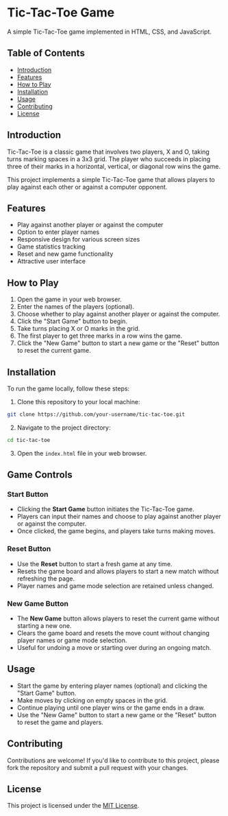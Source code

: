 # Tic-Tac-Toe Game

A simple Tic-Tac-Toe game implemented in HTML, CSS, and JavaScript.

## Table of Contents

- [Introduction](#introduction)
- [Features](#features)
- [How to Play](#how-to-play)
- [Installation](#installation)
- [Usage](#usage)
- [Contributing](#contributing)
- [License](#license)

## Introduction

Tic-Tac-Toe is a classic game that involves two players, X and O, taking turns marking spaces in a 3x3 grid. The player who succeeds in placing three of their marks in a horizontal, vertical, or diagonal row wins the game.

This project implements a simple Tic-Tac-Toe game that allows players to play against each other or against a computer opponent.

## Features

- Play against another player or against the computer
- Option to enter player names
- Responsive design for various screen sizes
- Game statistics tracking
- Reset and new game functionality
- Attractive user interface

## How to Play

1. Open the game in your web browser.
2. Enter the names of the players (optional).
3. Choose whether to play against another player or against the computer.
4. Click the "Start Game" button to begin.
5. Take turns placing X or O marks in the grid.
6. The first player to get three marks in a row wins the game.
7. Click the "New Game" button to start a new game or the "Reset" button to reset the current game.

## Installation

To run the game locally, follow these steps:

1. Clone this repository to your local machine:

```bash
git clone https://github.com/your-username/tic-tac-toe.git
```

2. Navigate to the project directory:

```bash
cd tic-tac-toe
```

3. Open the `index.html` file in your web browser.

## Game Controls

### Start Button
- Clicking the **Start Game** button initiates the Tic-Tac-Toe game.
- Players can input their names and choose to play against another player or against the computer.
- Once clicked, the game begins, and players take turns making moves.

### Reset Button
- Use the **Reset** button to start a fresh game at any time.
- Resets the game board and allows players to start a new match without refreshing the page.
- Player names and game mode selection are retained unless changed.

### New Game Button
- The **New Game** button allows players to reset the current game without starting a new one.
- Clears the game board and resets the move count without changing player names or game mode selection.
- Useful for undoing a move or starting over during an ongoing match.

## Usage

- Start the game by entering player names (optional) and clicking the "Start Game" button.
- Make moves by clicking on empty spaces in the grid.
- Continue playing until one player wins or the game ends in a draw.
- Use the "New Game" button to start a new game or the "Reset" button to reset the game and players.

## Contributing

Contributions are welcome! If you'd like to contribute to this project, please fork the repository and submit a pull request with your changes.

## License

This project is licensed under the [MIT License](LICENSE).

